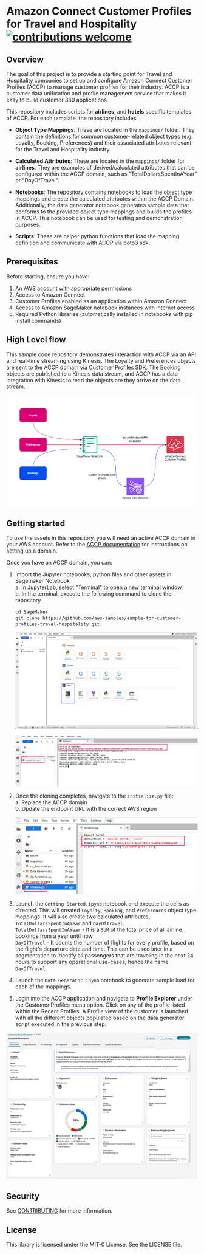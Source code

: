 # Amazon Connect Customer Profiles for Travel and Hospitality  [![contributions welcome](https://img.shields.io/badge/contributions-welcome-brightgreen.svg?style=flat)](https://github.com/dwyl/esta/issues)

## Overview

The goal of this project is to provide a starting point for Travel and Hospitality companies to set up and configure Amazon Connect Customer Profiles (ACCP) to manage customer profiles for their industry. ACCP is a customer data unification and profile management service that makes it easy to build customer 360 applications.

This repository includes scripts for **airlines**, and **hotels** specific templates of ACCP. For each template, the repository includes:

- **Object Type Mappings**: These are located in the `mappings/` folder. They contain the definitions for common customer-related object types (e.g. Loyalty, Booking, Preferences) and their associated attributes relevant for the Travel and Hospitality industry.

- **Calculated Attributes**: These are located in the `mappings/` folder for **airlines**. They are examples of derived/calculated attributes that can be configured within the ACCP domain, such as "TotalDollarsSpentInAYear" or "DayOfTravel".

- **Notebooks**: The repository contains notebooks to load the object type mappings and create the calculated attributes within the ACCP Domain. Additionally, the data generator notebook generates sample data that conforms to the provided object type mappings and builds the profiles in ACCP. This notebook can be used for testing and demonstration purposes.

- **Scripts**: These are helper python functions that load the mapping definition and communicate with ACCP via boto3 sdk.

## Prerequisites

Before starting, ensure you have:

1. An AWS account with appropriate permissions
1. Access to Amazon Connect
2. Customer Profiles enabled as an application within Amazon Connect
1. Access to Amazon SageMaker notebook instances with internet access
1. Required Python libraries (automatically installed in notebooks with pip install commands)

## High Level flow

This sample code repository demonstrates interaction with ACCP via an API and real-time streaming using Kinesis. The Loyalty and Preferences objects are sent to the ACCP domain via Customer Profiles SDK. The Booking objects are published to a Kinesis data stream, and ACCP has a data integration with Kinesis to read the objects are they arrive on the data stream.

![architecture](assets/arch.png)

## Getting started

To use the assets in this repository, you will need an active ACCP domain in your AWS account. Refer to the [ACCP documentation](https://docs.aws.amazon.com/customerprofiles/latest/APIReference/Welcome.html) for instructions on setting up a domain.

Once you have an ACCP domain, you can:

1. Import the Jupyter notebooks, python files and other assets in Sagemaker Notebook <br />
	 a. In JupyterLab, select "Terminal" to open a new terminal window <br /> 
	 b. In the terminal, execute the following command to clone the repository <br />
	 ```
	 cd SageMaker
	 git clone https://github.com/aws-samples/sample-for-customer-profiles-travel-hospitality.git
	 ```
	 
	![terminal](assets/terminal.png)  
	  
	  
	![terminal](assets/git_clone.png)
			
2. Once the cloning completes, navigate to the `initialize.py` file:<br />
	a. Replace the ACCP domain <br />
	b. Update the endpoint URL with the correct AWS region
	
	![initialize.py](assets/initialize_py.png)

3. Launch the `Getting Started.ipynb` notebook and execute the cells as directed. This will created `Loyalty`, `Booking`, and `Preferences` object type mappings. It will also create two calculated attributes, `TotalDollarsSpentInAYear` and `DayOfTravel`. <br />
	`TotalDollarsSpentInAYear` - It is a `SUM` of the total price of all airline bookings from a year until now <br />
	`DayOfTravel` - It counts the number of flights for every profile, based on the flight's departure date and time. This can be used later in a segmentation to identify all passengers that are traveling in the next 24 hours to support any operational use-cases, hence the name `DayOfTravel`.

4. Launch the `Data Generator.ipynb` notebook to generate sample load for each of the mappings.

5. Login into the ACCP application and navigate to **Profile Explorer** under the Customer Profiles menu option. Click on any of the profile listed within the Recent Profiles. A Profile view of the customer is launched with all the different objects populated based on the data generator script executed in the previous step.

	
![profile explorer](assets/profile_explorer.png)

## Security

See [CONTRIBUTING](CONTRIBUTING.md#security-issue-notifications) for more information.

## License

This library is licensed under the MIT-0 License. See the LICENSE file.
